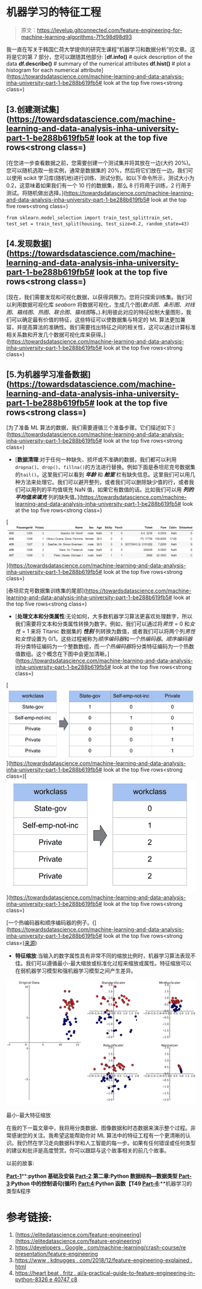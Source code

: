 # 机器学习的特征工程

> 原文：<https://levelup.gitconnected.com/feature-engineering-for-machine-learning-algorithms-7f1c98d98d93>

我一直在写关于韩国仁荷大学提供的研究生课程“机器学习和数据分析”的文章。这将是它的第 7 部分，您可以跟随其他部分: [**df.info()** # quick description of the data **df.describe()** # summary of the numerical attributes **df.hist()** # plot a histogram for each numerical attribute](https://towardsdatascience.com/machine-learning-and-data-analysis-inha-university-part-1-be288b619fb5# <!-- -->look at the top five rows<strong class=)

## [3.创建测试集](https://towardsdatascience.com/machine-learning-and-data-analysis-inha-university-part-1-be288b619fb5# <!-- -->look at the top five rows<strong class=)

[在您进一步查看数据之前，您需要创建一个测试集并将其放在一边(大约 20%)。您可以随机选取一些实例，通常是数据集的 20%，然后将它们放在一边。我们可以使用 scikit 学习库(随机地)进行训练、测试分割。如以下命令所示，测试大小为 0.2，这意味着如果我们有一个 10 行的数据集，那么 8 行将用于训练，2 行用于测试。将随机做出选择。](https://towardsdatascience.com/machine-learning-and-data-analysis-inha-university-part-1-be288b619fb5# <!-- -->look at the top five rows<strong class=)

```
from sklearn.model_selection import train_test_splittrain_set, test_set = train_test_split(housing, test_size=0.2, random_state=43)
```

## [4.发现数据](https://towardsdatascience.com/machine-learning-and-data-analysis-inha-university-part-1-be288b619fb5# <!-- -->look at the top five rows<strong class=)

[现在，我们需要发现和可视化数据，以获得洞察力。您将只探索训练集。我们可以利用数据可视化库 *seaborn* 将数据可视化，生成几个图(*散点图*、*条形图*、*对线图*、*箱线图*、*热图*、*联合图*、*猫线图*等。).利用彼此对应的特征绘制大量图形，我们可以确定最有价值的特征，这些特征可以使数据集与特定的 ML 算法更加兼容，并提高算法的准确性。我们需要找出特征之间的相关性，这可以通过计算标准相关系数和开发几个数据可视化库来获得。](https://towardsdatascience.com/machine-learning-and-data-analysis-inha-university-part-1-be288b619fb5# <!-- -->look at the top five rows<strong class=)

## [5.为机器学习准备数据](https://towardsdatascience.com/machine-learning-and-data-analysis-inha-university-part-1-be288b619fb5# <!-- -->look at the top five rows<strong class=)

[为了准备 ML 算法的数据，我们需要遵循三个准备步骤。它们描述如下:](https://towardsdatascience.com/machine-learning-and-data-analysis-inha-university-part-1-be288b619fb5# <!-- -->look at the top five rows<strong class=)

*   [**数据清理**:对于任何一种缺失、损坏或不准确的数据，我们都可以利用`dropna()`、`drop()`、`fillna()`的方法进行替换。例如下面是泰坦尼克号数据集的`tail()`。这里我们可以看到 ***年龄*** 和 ***舱室*** 栏有缺失信息。这里我们可以用几种方法来处理它。我们可以避开整列，或者我们可以删除缺少值的行，或者我们可以用列的平均值填充 NaN 值，如果它有数值的话。比如我们可以用 ***列的平均值来填充*** 列的缺失值。](https://towardsdatascience.com/machine-learning-and-data-analysis-inha-university-part-1-be288b619fb5# <!-- -->look at the top five rows<strong class=)

[![](img/75c633192b36e56a24b965bfa3b2f41f.png)](https://towardsdatascience.com/machine-learning-and-data-analysis-inha-university-part-1-be288b619fb5# <!-- -->look at the top five rows<strong class=)

[泰坦尼克号数据集训练集的尾部](https://towardsdatascience.com/machine-learning-and-data-analysis-inha-university-part-1-be288b619fb5# <!-- -->look at the top five rows<strong class=)

*   [**处理文本和分类属性**:无论如何，大多数机器学习算法更喜欢处理数字，所以我们需要将文本和分类属性转换为数字。例如，我们可以通过将*男性* = 0 和*女性* = 1 来将 Titanic 数据集的 ***性别*** 列转换为数值，或者我们可以将两个列*男性*和*女性*设置为 0/1。这些过程被称为*顺序编码器*和*一个热编码器*。*顺序编码器*将分类特征编码为一个整数数组，而*一个热编码器*将分类特征编码为一个热数值数组。这个概念在下图中会更加清晰。](https://towardsdatascience.com/machine-learning-and-data-analysis-inha-university-part-1-be288b619fb5# <!-- -->look at the top five rows<strong class=)

[![](img/a7ca1ae7ed30eb229ceaded035e29e6a.png)](https://towardsdatascience.com/machine-learning-and-data-analysis-inha-university-part-1-be288b619fb5# <!-- -->look at the top five rows<strong class=)[![](img/3f9540a122911a9f18d835a3fa1ac68c.png)](https://towardsdatascience.com/machine-learning-and-data-analysis-inha-university-part-1-be288b619fb5# <!-- -->look at the top five rows<strong class=)

[一个热编码器和顺序编码器的例子。(](https://towardsdatascience.com/machine-learning-and-data-analysis-inha-university-part-1-be288b619fb5# <!-- -->look at the top five rows<strong class=)[来源](http://www.renom.jp/notebooks/tutorial/preprocessing/category_encoding/notebook.html))

*   **特征缩放**:当输入的数字属性具有非常不同的缩放比例时，机器学习算法表现不佳。我们可以遵循最小-最大缩放或标准化过程来缩放或属性。特征缩放可以在弱机器学习模型和强机器学习模型之间产生差异。

![](img/154cb928553cccd5a2f06c70d4172693.png)

最小-最大特征缩放

在我的下一篇文章中，我将用分类数据、图像数据和时态数据来演示整个过程。非常感谢您的关注。我希望这能帮助你对 ML 算法中的特征工程有一个更清晰的认识。我仍然在学习走向数据科学和人工智能的每一步。如果有任何错误或任何类型的建议和批评是高度赞赏。你可以跟踪与这个故事相关的前几个故事。

以前的故事:

[**Part-1**](https://towardsdatascience.com/machine-learning-and-data-analysis-inha-university-part-1-be288b619fb5?source=friends_link&sk=583ba29a0766ad36bc993cddc642b11f)**:**python 基础及安装
[**Part-2**](https://towardsdatascience.com/machine-learning-and-data-analysis-inha-university-part-2-3fb599732021?source=friends_link&sk=80523165c66560e46f907da4c8af0d95)**:**第二章:Python 数据结构—数据类型
[**Part-3**](https://towardsdatascience.com/machine-learning-and-data-analysis-inha-university-part-3-51cb64c10901?source=friends_link&sk=a735571ab8f7bc418703fc3147eb6ecb)**:**Python 中的控制语句(循环)
[**Part:4**](https://towardsdatascience.com/machine-learning-and-data-analysis-inha-university-part-4-67aa1aa9c95d?source=friends_link&sk=9f1a2d1a77df1e9019cfea70b9de7edb)**:**Python 函数【T49
[**Part-6**](https://medium.com/datadriveninvestor/the-types-and-procedure-of-machine-learning-8ba691c3ddf)**:**机器学习的类型&程序

# 参考链接:

1.  [https://elitedatascience.com/feature-engineering](https://elitedatascience.com/feature-engineering)
2.  [https://developers . Google . com/machine-learning/crash-course/re presentation/feature-engineering](https://developers.google.com/machine-learning/crash-course/representation/feature-engineering)
3.  [https://www . kdnugges . com/2018/12/feature-engineering-explained . html](https://www.kdnuggets.com/2018/12/feature-engineering-explained.html)
4.  [https://heart beat . fritz . ai/a-practical-guide-to-feature-engineering-in-python-8326 e 40747 c8](https://heartbeat.fritz.ai/a-practical-guide-to-feature-engineering-in-python-8326e40747c8)